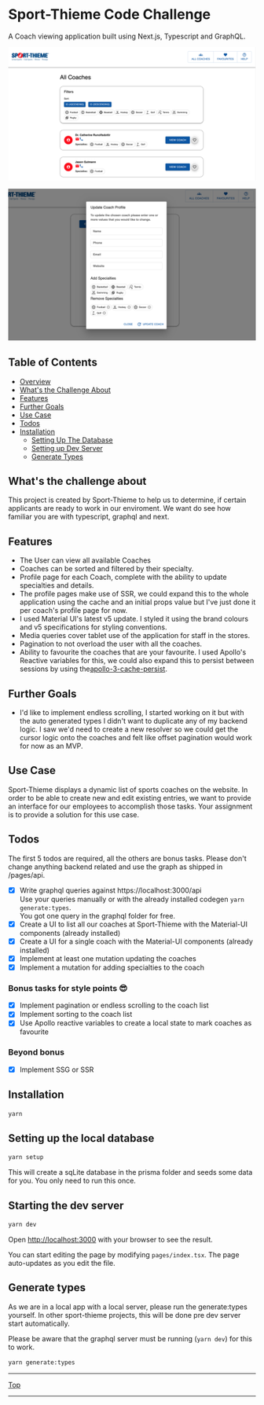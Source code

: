 # Sport-Thieme Code Challenge

A Coach viewing application built using Next.js, Typescript and GraphQL.

![Home](./public/images/Home_Readme.png)

![Edit](./public/images/Edit_Readme.png)

<!-- Table of Contents -->

## Table of Contents

- [Overview](#overview)
- [What's the Challenge About](#challenge)
- [Features](#features)
- [Further Goals](#further-goals)
- [Use Case](#use-case)
- [Todos](#todos)
- [Installation](#installation)
  - [Setting Up The Database](#setting-up-database)
  - [Setting up Dev Server](#dev-server)
  - [Generate Types](#types)

<!-- Challenge -->

## What's the challenge about

This project is created by Sport-Thieme to help us to determine, if certain applicants are ready to work in our enviroment.
We want do see how familiar you are with typescript, graphql and next.

<!-- Features -->

## Features

- The User can view all available Coaches
- Coaches can be sorted and filtered by their specialty.
- Profile page for each Coach, complete with the ability to update specialties and details.
- The profile pages make use of SSR, we could expand this to the whole application using the cache and an initial props value but I've just done it per coach's profile page for now.
- I used Material UI's latest v5 update. I styled it using the brand colours and v5 specifications for styling conventions.
- Media queries cover tablet use of the application for staff in the stores.
- Pagination to not overload the user with all the coaches.
- Ability to favourite the coaches that are your favourite. I used Apollo's Reactive variables for this, we could also expand this to persist between sessions by using the[apollo-3-cache-persist](https://github.com/apollographql/apollo-cache-persist).

<!-- Further Goals -->

## Further Goals

- I'd like to implement endless scrolling, I started working on it but with the auto generated types I didn't want to duplicate any of my backend logic. I saw we'd need to create a new resolver so we could get the cursor logic onto the coaches and felt like offset pagination would work for now as an MVP.

<!-- Use Case -->

## Use Case

Sport-Thieme displays a dynamic list of sports coaches on the website. In order to be able to create new and edit existing entries, we want to provide an interface for our employees to accomplish those tasks. Your assignment is to provide a solution for this use case.

<!-- Todos -->

## Todos

The first 5 todos are required, all the others are bonus tasks. Please don't change anything backend related and use the graph as shipped in /pages/api.

- [x] Write graphql queries against https://localhost:3000/api<br>Use your queries manually or with the already installed codegen `yarn generate:types`.<br>You got one query in the graphql folder for free.
- [x] Create a UI to list all our coaches at Sport-Thieme with the Material-UI components (already installed)
- [x] Create a UI for a single coach with the Material-UI components (already installed)
- [x] Implement at least one mutation updating the coaches
- [x] Implement a mutation for adding specialties to the coach

### Bonus tasks for style points 😎

- [x] Implement pagination or endless scrolling to the coach list
- [x] Implement sorting to the coach list
- [x] Use Apollo reactive variables to create a local state to mark coaches as favourite

### Beyond bonus

- [x] Implement SSG or SSR

<!-- Installation -->

## Installation

```bash
yarn
```

<!-- Setting Up Database -->

## Setting up the local database

```bash
yarn setup
```

This will create a sqLite database in the prisma folder and seeds some data for you.
You only need to run this once.

<!-- Dev Server -->

## Starting the dev server

```bash
yarn dev
```

Open [http://localhost:3000](http://localhost:3000) with your browser to see the result.

You can start editing the page by modifying `pages/index.tsx`. The page auto-updates as you edit the file.

<!-- types -->

## Generate types

As we are in a local app with a local server, please run the generate:types yourself.
In other sport-thieme projects, this will be done pre dev server start automatically.

Please be aware that the graphql server must be running (`yarn dev`) for this to work.

```bash
yarn generate:types
```


---

[Top](#table-of-contents)

---

</div>
